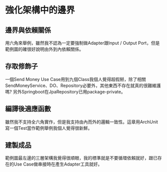 # 強化架構中的邊界

## 邊界與依賴關係
用六角來舉例，雖然我不認為一定要強制做Adapter跟Input / Output Port，但是範例圖的確很好說明由外到內依賴關係。

## 存取修飾子
一個Send Money Use Case用到九個Class我個人覺得超假掰，除了相關SendMoneyService、DO、Repository必要外，其他東西不存在就真的很難維護嗎? 另外Springboot在JpaRepository已用package-private。

## 編譯後適應函數
雖然我不支持全六角實作，但是我支持由內而外的邏輯一致性。這章用ArchUnit寫一個Test當作範例舉例我個人覺得很新鮮。

## 建製成品
範例圖最左邊的三層架構我覺得很順眼，我的標準就是不要循環依賴就好，跟已存在的Use Case做串接時在產生Adapter工具就好。
